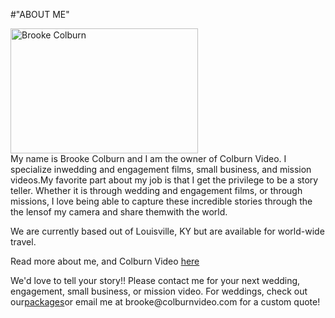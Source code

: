 #"ABOUT ME"

<div><a href="http://jordancolburn.com/colburnvideo/wp-content/uploads/2014/01/b2819323d6b113a61068a96dfd482162.jpg"><img class="alignnone size-medium wp-image-37 aligncenter" src="http://jordancolburn.com/colburnvideo/wp-content/uploads/2014/01/b2819323d6b113a61068a96dfd482162-300x200.jpg" alt="Brooke Colburn" width="300" height="200" /></a></div>
My name is Brooke Colburn and I am the owner of Colburn Video. I specialize inwedding and engagement films, small business, and mission videos.My favorite part about my job is that I get the privilege to be a story teller. Whether it is through wedding and engagement films, or through missions, I love being able to capture these incredible stories through the the lensof my camera and share themwith the world.

We are currently based out of Louisville, KY but are available for world-wide travel.

Read more about me, and Colburn Video <a href="http://colburnvideo.com/2014/08/05/our-story/">here</a>
<p style="text-align: left;">We'd love to tell your story!! Please contact me for your next wedding, engagement, small business, or mission video. For weddings, check out our<a href="http://colburnvideo.com/168897/packages" target="_blank">packages</a>or email me at brooke@colburnvideo.com for a custom quote!</p>
&nbsp;